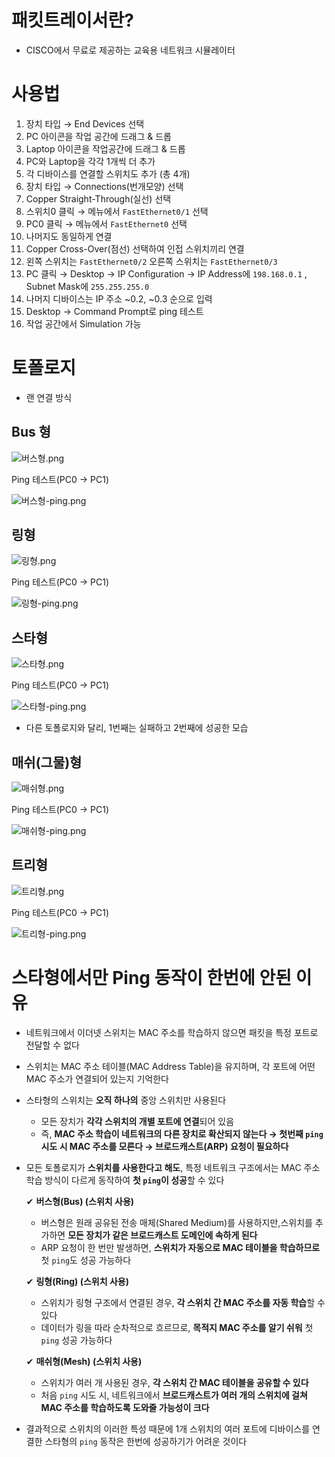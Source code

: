 # 패킷트레이서란?

- CISCO에서 무료로 제공하는 교육용 네트워크 시뮬레이터

# 사용법

1. 장치 타입 → End Devices 선택
2. PC 아이콘을 작업 공간에 드래그 & 드롭
3. Laptop 아이콘을 작업공간에 드래그 & 드롭
4. PC와 Laptop을 각각 1개씩 더 추가
5. 각 디바이스를 연결할 스위치도 추가 (총 4개)
6. 장치 타입 → Connections(번개모양) 선택
7. Copper Straight-Through(실선) 선택
8. 스위치0 클릭 → 메뉴에서 `FastEthernet0/1` 선택
9. PC0 클릭 → 메뉴에서 `FastEthernet0` 선택
10. 나머지도 동일하게 연결
11. Copper Cross-Over(점선) 선택하여 인접 스위치끼리 연결
12. 왼쪽 스위치는 `FastEthernet0/2` 오른쪽 스위치는 `FastEthernet0/3`
13. PC 클릭 → Desktop → IP Configuration → IP Address에 `198.168.0.1` , Subnet Mask에 `255.255.255.0` 
14. 나머지 디바이스는 IP 주소 ~0.2, ~0.3 순으로 입력
15. Desktop → Command Prompt로 ping 테스트
16. 작업 공간에서 Simulation 가능

# 토폴로지

- 랜 연결 방식

## Bus 형

![버스형.png](../images/버스형.png)

Ping 테스트(PC0 → PC1)

![버스형-ping.png](../images/버스형-ping.png)

## 링형

![링형.png](../images/링형.png)

Ping 테스트(PC0 → PC1)

![링형-ping.png](../images/링형-ping.png)

## 스타형

![스타형.png](../images/스타형.png)

Ping 테스트(PC0 → PC1)

![스타형-ping.png](../images/스타형-ping.png)

- 다른 토폴로지와 달리, 1번째는 실패하고 2번째에 성공한 모습

## 매쉬(그물)형

![매쉬형.png](../images/매쉬형.png)

Ping 테스트(PC0 → PC1)

![매쉬형-ping.png](../images/매쉬형-ping.png)

## 트리형

![트리형.png](../images/트리형.png)

Ping 테스트(PC0 → PC1)

![트리형-ping.png](../images/트리형-ping.png)

# 스타형에서만 Ping 동작이 한번에 안된 이유

- 네트워크에서 이더넷 스위치는 MAC 주소를 학습하지 않으면 패킷을 특정 포트로 전달할 수 없다
- 스위치는 MAC 주소 테이블(MAC Address Table)을 유지하며, 각 포트에 어떤 MAC 주소가 연결되어 있는지 기억한다
- 스타형의 스위치는 **오직 하나의** 중앙 스위치만 사용된다
    - 모든 장치가 **각각 스위치의 개별 포트에 연결**되어 있음
    - 즉, **MAC 주소 학습이 네트워크의 다른 장치로 확산되지 않는다 → 첫번째 `ping` 시도 시 MAC 주소를 모른다 → 브로드캐스트(ARP) 요청이 필요하다**
- 모든 토폴로지가 **스위치를 사용한다고 해도**, 특정 네트워크 구조에서는 MAC 주소 학습 방식이 다르게 동작하여 **첫 `ping`이 성공**할 수 있다
    
    ✔ **버스형(Bus) (스위치 사용)**
    
    - 버스형은 원래 공유된 전송 매체(Shared Medium)를 사용하지만,스위치를 추가하면 **모든 장치가 같은 브로드캐스트 도메인에 속하게 된다**
    - ARP 요청이 한 번만 발생하면, **스위치가 자동으로 MAC 테이블을 학습하므로** 첫 `ping`도 성공 가능하다
    
    ✔ **링형(Ring) (스위치 사용)**
    
    - 스위치가 링형 구조에서 연결된 경우, **각 스위치 간 MAC 주소를 자동 학습**할 수 있다
    - 데이터가 링을 따라 순차적으로 흐르므로, **목적지 MAC 주소를 알기 쉬워** 첫 `ping` 성공 가능하다
    
    ✔ **매쉬형(Mesh) (스위치 사용)**
    
    - 스위치가 여러 개 사용된 경우, **각 스위치 간 MAC 테이블을 공유할 수 있다**
    - 처음 `ping` 시도 시, 네트워크에서 **브로드캐스트가 여러 개의 스위치에 걸쳐 MAC 주소를 학습하도록 도와줄 가능성이 크다**
- 결과적으로 스위치의 이러한 특성 때문에 1개 스위치의 여러 포트에 디바이스를 연결한 스타형의 `ping` 동작은 한번에 성공하기가 어려운 것이다